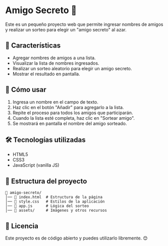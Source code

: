 # Amigo Secreto 🎁

Este es un pequeño proyecto web que permite ingresar nombres de amigos y realizar un sorteo para elegir un "amigo secreto" al azar.

## 🚀 Características
- Agregar nombres de amigos a una lista.
- Visualizar la lista de nombres ingresados.
- Realizar un sorteo aleatorio para elegir un amigo secreto.
- Mostrar el resultado en pantalla.

## 📌 Cómo usar
1. Ingresa un nombre en el campo de texto.
2. Haz clic en el botón "Añadir" para agregarlo a la lista.
3. Repite el proceso para todos los amigos que participarán.
4. Cuando la lista esté completa, haz clic en "Sortear amigo".
5. Se mostrará en pantalla el nombre del amigo sorteado.

## 🛠️ Tecnologías utilizadas
- HTML5
- CSS3
- JavaScript (vanilla JS)

## 📂 Estructura del proyecto
```
📁 amigo-secreto/
│── 📄 index.html  # Estructura de la página
│── 📄 style.css   # Estilos de la aplicación
│── 📄 app.js      # Lógica del sorteo
│── 📁 assets/     # Imágenes y otros recursos
```

## 📜 Licencia
Este proyecto es de código abierto y puedes utilizarlo libremente. 😊
